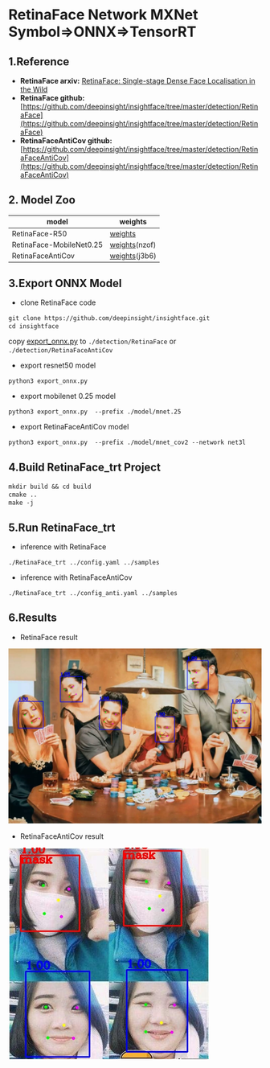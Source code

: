 # RetinaFace Network MXNet Symbol=>ONNX=>TensorRT

## 1.Reference
- **RetinaFace arxiv:** [RetinaFace: Single-stage Dense Face Localisation in the Wild](https://arxiv.org/abs/1905.00641)
- **RetinaFace github:** [https://github.com/deepinsight/insightface/tree/master/detection/RetinaFace](https://github.com/deepinsight/insightface/tree/master/detection/RetinaFace)
- **RetinaFaceAntiCov github:** [https://github.com/deepinsight/insightface/tree/master/detection/RetinaFaceAntiCov](https://github.com/deepinsight/insightface/tree/master/detection/RetinaFaceAntiCov)

## 2. Model Zoo

model|weights
---|---
RetinaFace-R50|[weights](https://pan.baidu.com/s/1C6nKq122gJxRhb37vK0_LQ)
RetinaFace-MobileNet0.25|[weights](https://pan.baidu.com/s/1P1ypO7VYUbNAezdvLm2m9w)(nzof)
RetinaFaceAntiCov|[weights](https://pan.baidu.com/s/16ihzPxjTObdbv0D6P6LmEQ)(j3b6)

## 3.Export ONNX Model
- clone RetinaFace code
```
git clone https://github.com/deepinsight/insightface.git
cd insightface
```
copy [export_onnx.py](export_onnx.py) to `./detection/RetinaFace` or `./detection/RetinaFaceAntiCov`
- export resnet50 model
```
python3 export_onnx.py
```
- export mobilenet 0.25 model
```
python3 export_onnx.py  --prefix ./model/mnet.25
```
- export RetinaFaceAntiCov model
```
python3 export_onnx.py  --prefix ./model/mnet_cov2 --network net3l
```

## 4.Build RetinaFace_trt Project
```
mkdir build && cd build
cmake ..
make -j
```

## 5.Run RetinaFace_trt
- inference with RetinaFace
```
./RetinaFace_trt ../config.yaml ../samples
```
- inference with RetinaFaceAntiCov
```
./RetinaFace_trt ../config_anti.yaml ../samples
```

## 6.Results
- RetinaFace result

![](prediction_R50.jpg)

- RetinaFaceAntiCov result

![](prediction_Anti.jpg)
